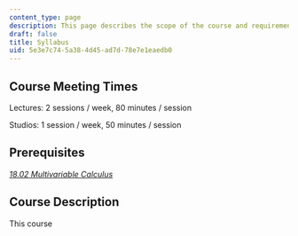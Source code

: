 ```yaml
---
content_type: page
description: This page describes the scope of the course and requirements.
draft: false
title: Syllabus
uid: 5e3e7c74-5a38-4d45-ad7d-78e7e1eaedb0
---
```

## Course Meeting Times

Lectures: 2 sessions / week, 80 minutes / session

Studios: 1 session / week, 50 minutes / session

## Prerequisites

[*18.02 Multivariable Calculus*](/courses/mathematics/18-02sc-multivariable-calculus-fall-2010)

## Course Description

This course